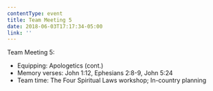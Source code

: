 ```yaml
---
contentType: event
title: Team Meeting 5
date: 2018-06-03T17:17:34-05:00
link: ''
---
```

Team Meeting 5:

* Equipping: Apologetics (cont.)
* Memory verses: John 1:12, Ephesians 2:8-9, John 5:24
* Team time: The Four Spiritual Laws workshop; In-country planning
